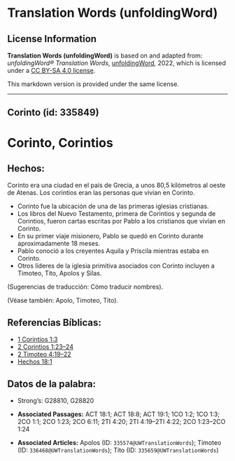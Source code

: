 # Translation Words (unfoldingWord)

## License Information

**Translation Words (unfoldingWord)** is based on and adapted from: _unfoldingWord® Translation Words_, [unfoldingWord](https://unfoldingword.org/utw), 2022, which is licensed under a [CC BY-SA 4.0 license](https://creativecommons.org/licenses/by-sa/4.0/legalcode.en).

This markdown version is provided under the same license.



--------------------------------

## Corinto (id: 335849)

Corinto, Corintios
==================

Hechos:
-------

Corinto era una ciudad en el país de Grecia, a unos 80,5 kilómetros al oeste de Atenas. Los corintios eran las personas que vivían en Corinto.

* Corinto fue la ubicación de una de las primeras iglesias cristianas.
* Los libros del Nuevo Testamento, primera de Corintios y segunda de Corintios, fueron cartas escritas por Pablo a los cristianos que vivían en Corinto.
* En su primer viaje misionero, Pablo se quedó en Corinto durante aproximadamente 18 meses.
* Pablo conoció a los creyentes Aquila y Priscila mientras estaba en Corinto.
* Otros líderes de la iglesia primitiva asociados con Corinto incluyen a Timoteo, Tito, Apolos y Silas.

(Sugerencias de traducción: Cómo traducir nombres).

(Véase también: Apolo, Timoteo, Tito).

Referencias Bíblicas:
---------------------

* [1 Corintios 1:3](https://ref.ly/1Cor1:3)
* [2 Corintios 1:23–24](https://ref.ly/2Cor1:23-2Cor1:24)
* [2 Timoteo 4:19–22](https://ref.ly/2Tim4:19-2Tim4:22)
* [Hechos 18:1](https://ref.ly/Acts18:1)

Datos de la palabra:
--------------------

* Strong’s: G28810, G28820

* **Associated Passages:** ACT 18:1; ACT 18:8; ACT 19:1; 1CO 1:2; 1CO 1:3; 2CO 1:1; 2CO 1:23; 2CO 6:11; 2TI 4:20; 2TI 4:19–2TI 4:22; 2CO 1:23–2CO 1:24
* **Associated Articles:** Apolos  (ID: `335574@UWTranslationWords`); Timoteo (ID: `336468@UWTranslationWords`); Tito (ID: `335659@UWTranslationWords`)

